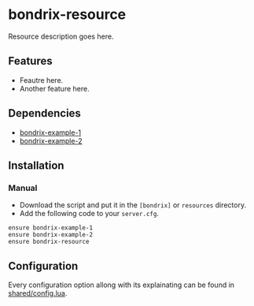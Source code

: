 # bondrix-resource
Resource description goes here.

## Features
- Feautre here.
- Another feature here.

## Dependencies
- [bondrix-example-1](https://github.com/bondrix/bondrix-example-1)
- [bondrix-example-2](https://github.com/bondrix/bondrix-example-2)

## Installation
### Manual
- Download the script and put it in the `[bondrix]` or `resources` directory.
- Add the following code to your `server.cfg`.
```
ensure bondrix-example-1
ensure bondrix-example-2
ensure bondrix-resource
```

## Configuration
Every configuration option allong with its explainating can be found in [shared/config.lua](https://github.com/bondrix/bondrix-resource/blob/main/shared/config.lua).
